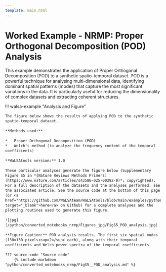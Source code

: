 ```yaml
---
template: main.html
---
```


# Worked Example - NRMP: Proper Orthogonal Decomposition (POD) Analysis

This example demonstrates the application of Proper Orthogonal Decomposition (POD) to a synthetic spatio-temporal dataset. POD is a powerful technique for analysing multi-dimensional data, identifying dominant spatial patterns (modes) that capture the most significant variations in the data. It is particularly useful for reducing the dimensionality of complex datasets and extracting coherent structures.

!!! walsa-example "Analysis and Figure"

    The figure below shows the results of applying POD to the synthetic spatio-temporal dataset.

    **Methods used:**

    *   Proper Orthogonal Decomposition (POD)
    *   Welch's method (to analyze the frequency content of the temporal coefficients)

    **WaLSAtools version:** 1.0

    These particular analyses generate the figure below (Supplementary Figure S5 in *[Nature Reviews Methods Primers](https://www.nature.com/articles/s43586-025-00392-0)*; copyrighted). For a full description of the datasets and the analyses performed, see the associated article. See the source code at the bottom of this page (or <a href="https://github.com/WaLSAteam/WaLSAtools/blob/main/examples/python/Worked_examples__NRMP/FigS5__POD_analysis.ipynb" target="_blank">here</a> on Github) for a complete analyses and the plotting routines used to generate this figure.

    ![jpg](/python/converted_notebooks_nrmp/Figures_jpg/FigS5_POD_analysis.jpg)

    **Figure Caption:** POD analysis results. The first six spatial modes (130×130 pixels<sup>2</sup> each), along with their temporal coefficients and Welch power spectra of the temporal coefficients.

    ??? source-code "Source code"
        {% include-markdown "python/converted_notebooks_nrmp/FigS5__POD_analysis.md" %}
